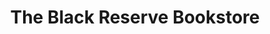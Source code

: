 ---
title: "The Black Reserve Bookstore"
url: /lansdale/the-black-reserve-bookstore/
shop: Bücher
---